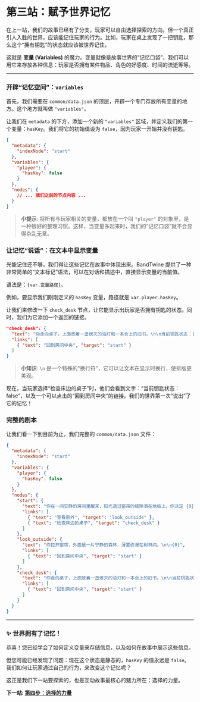 # 第三站：赋予世界记忆

在上一站，我们的故事已经有了分支，玩家可以自由选择探索的方向。但一个真正引人入胜的世界，应该能记住玩家的行为。比如，玩家在桌上发现了一把钥匙，那么这个“拥有钥匙”的状态就应该被世界记住。

这就是 **变量 (Variables)** 的魔力。变量就像是故事世界的“记忆口袋”，我们可以用它来存放各种信息：玩家是否拥有某件物品、角色的好感度、时间的流逝等等。

---

### 开辟“记忆空间”：`variables`

首先，我们需要在 `common/data.json` 的顶层，开辟一个专门存放所有变量的地方。这个地方就叫做 `"variables"`。

让我们在 `metadata` 的下方，添加一个新的 `"variables"` 区域，并定义我们的第一个变量：`hasKey`。我们将它的初始值设为 `false`，因为玩家一开始并没有钥匙。

```json
{
  "metadata": {
    "indexNode": "start"
  },
  "variables": {
    "player": {
      "hasKey": false
    }
  },
  "nodes": {
    // ... 我们之前的节点内容 ...
  }
}
```
> **小提示**: 将所有与玩家相关的变量，都放在一个叫 `"player"` 的对象里，是一种很好的整理习惯。这样，当变量多起来时，我们的“记忆口袋”就不会显得杂乱无章。

### 让记忆“说话”：在文本中显示变量

光能记住还不够，我们得让这些记忆在故事中体现出来。BandTwine 提供了一种非常简单的“文本标记”语法，可以在对话和描述中，直接显示变量的当前值。

语法是：`{var.变量路径}`。

例如，要显示我们刚刚定义的 `hasKey` 变量，路径就是 `var.player.hasKey`。

让我们来修改一下 `check_desk` 节点，让它能显示出玩家是否拥有钥匙的状态。同时，我们为它添加一个返回的链接。

```json
"check_desk": {
  "text": "你走向桌子，上面放着一盏熄灭的油灯和一本合上的旧书。\n\n当前钥匙状态：{var.player.hasKey}\n\n{0}",
  "links": [
    { "text": "回到房间中央", "target": "start" }
  ]
}
```
> **小知识**: `\n` 是一个特殊的“换行符”，它可以让文本在显示时换行，使排版更美观。

现在，当玩家选择“检查床边的桌子”时，他们会看到文字：“当前钥匙状态：false”，以及一个可以点击的“回到房间中央”的链接。我们的世界第一次“说出”了它的记忆！

### 完整的剧本

让我们看一下到目前为止，我们完整的 `common/data.json` 文件：

```json
{
  "metadata": {
    "indexNode": "start"
  },
  "variables": {
    "player": {
      "hasKey": false
    }
  },
  "nodes": {
    "start": {
      "text": "你在一间安静的房间里醒来，阳光透过窗帘的缝隙洒在地板上。你决定 {0} 还是 {1}？",
      "links": [
        { "text": "查看窗外", "target": "look_outside" },
        { "text": "检查床边的桌子", "target": "check_desk" }
      ]
    },
    "look_outside": {
      "text": "你拉开窗帘，外面是一片宁静的森林，薄雾弥漫在树林间。\n\n{0}",
      "links": [
        { "text": "回到房间中央", "target": "start" }
      ]
    },
    "check_desk": {
      "text": "你走向桌子，上面放着一盏熄灭的油灯和一本合上的旧书。\n\n当前钥匙状态：{var.player.hasKey}\n\n{0}",
      "links": [
        { "text": "回到房间中央", "target": "start" }
      ]
    }
  }
}
```

---

### ✨ 世界拥有了记忆！

恭喜！您已经学会了如何定义变量来存储信息，以及如何在故事中展示这些信息。

但您可能已经发现了问题：现在这个状态是静态的，`hasKey` 的值永远是 `false`。我们如何让玩家通过自己的行为，来改变这个记忆呢？

这正是我们下一站要探索的，也是互动故事最核心的魅力所在：选择的力量。

**下一站: [第四步：选择的力量](/4-changing-the-story)**
